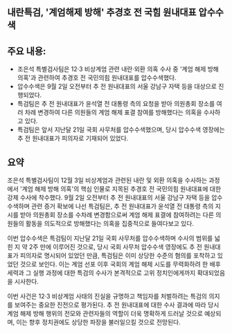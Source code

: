 ## 내란특검, '계엄해제 방해' 추경호 전 국힘 원내대표 압수수색

## 주요 내용:
*   조은석 특별검사팀은 12·3 비상계엄 관련 내란·외환 의혹 수사 중 '계엄 해제 방해 의혹'과 관련하여 추경호 전 국민의힘 원내대표를 압수수색했다.
*   압수수색은 9월 2일 오전부터 추 전 원내대표의 서울 강남구 자택 등을 대상으로 진행되었다.
*   특검팀은 추 전 원내대표가 윤석열 전 대통령 측의 요청을 받아 의원총회 장소를 여러 차례 변경하여 다른 의원들의 계엄 해제 표결 참여를 방해했다는 의혹을 수사하고 있다.
*   특검팀은 앞서 지난달 21일 국회 사무처를 압수수색했으며, 당시 압수수색 영장에는 추 전 원내대표가 피의자로 기재되어 있었다.

## 요약

조은석 특별검사팀이 12월 3일 비상계엄과 관련된 내란 및 외환 의혹을 수사하는 과정에서 '계엄 해제 방해 의혹'의 핵심 인물로 지목된 추경호 전 국민의힘 원내대표에 대한 강제 수사에 착수했다. 9월 2일 오전부터 추 전 원내대표의 서울 강남구 자택 등을 압수수색하며 관련 증거 확보에 나선 특검팀은, 추 전 원내대표가 윤석열 전 대통령 측의 지시를 받아 의원총회 장소를 수차례 변경함으로써 계엄 해제 표결에 참여하려는 다른 의원들의 활동을 의도적으로 방해했다는 의혹을 집중적으로 들여다보고 있다.

이번 압수수색은 특검팀이 지난달 21일 국회 사무처를 압수수색하며 수사의 범위를 넓힌 지 약 2주 만에 이루어진 것으로, 당시 국회 사무처 압수수색 영장에도 추 전 원내대표가 피의자로 명시되어 있었던 만큼, 특검팀은 이미 상당한 수준의 혐의를 포착하고 있었던 것으로 보인다. 이는 계엄 선포 이후 국회의 계엄 해제 시도를 무력화하려 한 배후 세력과 그 실행 과정에 대한 특검의 수사가 본격적으로 고위 정치인에게까지 확대되었음을 시사한다.

이번 사건은 12·3 비상계엄 사태의 진실을 규명하고 책임자를 처벌하려는 특검의 의지를 보여주는 중요한 진전으로 평가된다. 추 전 원내대표에 대한 수사 결과에 따라 당시 계엄 해제 방해 행위의 전모와 관련자들의 역할이 더욱 명확하게 드러날 것으로 예상되며, 이는 향후 정치권에도 상당한 파장을 불러일으킬 것으로 전망된다.